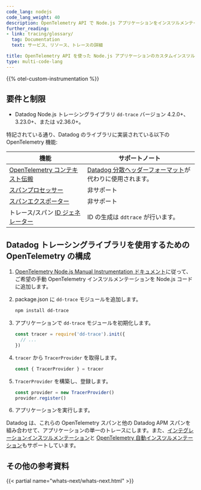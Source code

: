 ```yaml
---
code_lang: nodejs
code_lang_weight: 40
description: OpenTelemetry API で Node.js アプリケーションをインスツルメンテーションし、Datadog にトレースを送信します。
further_reading:
- link: tracing/glossary/
  tag: Documentation
  text: サービス、リソース、トレースの詳細

title: OpenTelemetry API を使った Node.js アプリケーションのカスタムインスツルメンテーション
type: multi-code-lang
---
```


{{% otel-custom-instrumentation %}}


## 要件と制限

<!-- TODO: リリース後、バージョンを修正する必要があります -->
- Datadog Node.js トレーシングライブラリ `dd-trace` バージョン 4.2.0+、3.23.0+、または v2.36.0+。

特記されている通り、Datadog のライブラリに実装されている以下の OpenTelemetry 機能:

| 機能                               | サポートノート                       |
|---------------------------------------|--------------------------------------|
| [OpenTelemetry コンテキスト伝搬][1]         | [Datadog 分散ヘッダーフォーマット][9]が代わりに使用されます。 |
| [スパンプロセッサー][2]                  | 非サポート                                          |
| [スパンエクスポーター][3]                   | 非サポート                                            |
| トレース/スパン [ID ジェネレーター][4]         | ID の生成は `ddtrace` が行います。           |


## Datadog トレーシングライブラリを使用するための OpenTelemetry の構成

1. [OpenTelemetry Node.js Manual Instrumentation ドキュメント][5]に従って、ご希望の手動 OpenTelemetry インスツルメンテーションを Node.js コードに追加します。
2. package.json に `dd-trace` モジュールを追加します。

    ```sh
    npm install dd-trace
    ```

3. アプリケーションで `dd-trace` モジュールを初期化します。

    ```js
    const tracer = require('dd-trace').init({
      // ...
    })
    ```

4. `tracer` から `TracerProvider` を取得します。

    ```js
    const { TracerProvider } = tracer
    ```

5. `TracerProvider` を構築し、登録します。

    ```js
    const provider = new TracerProvider()
    provider.register()
    ```

6. アプリケーションを実行します。

Datadog は、これらの OpenTelemetry スパンと他の Datadog APM スパンを組み合わせて、アプリケーションの単一のトレースにします。また、[インテグレーションインスツルメンテーション][7]と [OpenTelemetry 自動インスツルメンテーション][8]もサポートしています。

## その他の参考資料

{{< partial name="whats-next/whats-next.html" >}}

[1]: https://opentelemetry.io/docs/instrumentation/js/propagation/
[2]: https://opentelemetry.io/docs/reference/specification/trace/sdk/#span-processor
[3]: https://opentelemetry.io/docs/reference/specification/trace/sdk/#span-exporter
[4]: https://opentelemetry.io/docs/reference/specification/trace/sdk/#id-generators
[5]: https://opentelemetry.io/docs/instrumentation/js/instrumentation/
[6]: /ja/tracing/trace_collection/dd_libraries/nodejs/#additional-configuration
[7]: /ja/tracing/trace_collection/dd_libraries/nodejs#integration-instrumentation
[8]: https://opentelemetry.io/docs/instrumentation/js/automatic/
[9]: /ja/tracing/trace_collection/trace_context_propagation/nodejs/
[10]: /ja/tracing/trace_collection/dd_libraries/nodejs/#custom-logging
